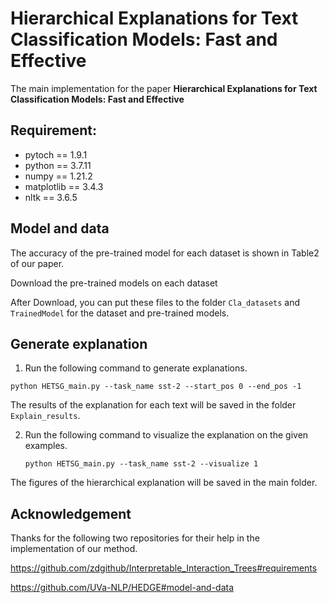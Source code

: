 # Hierarchical Explanations for Text Classification Models: Fast and Effective
The main implementation for the paper **Hierarchical Explanations for Text Classification Models: Fast and Effective**

## Requirement:

- pytoch == 1.9.1
- python == 3.7.11
- numpy == 1.21.2
- matplotlib == 3.4.3
- nltk == 3.6.5

## Model and data

The accuracy of the pre-trained model for each dataset is shown in Table2 of our paper.

Download the pre-trained models on each dataset  

After Download, you can put these files to the folder `Cla_datasets` and `TrainedModel` for the dataset and pre-trained models.

## Generate explanation

1.  Run the following command to generate explanations.

   `python HETSG_main.py --task_name sst-2 --start_pos 0 --end_pos -1`

The results of the explanation for each text will be saved in the folder `Explain_results`.

2. Run the following command to visualize the explanation on the given examples.

   `python HETSG_main.py --task_name sst-2 --visualize 1`
   

The figures of the hierarchical explanation will be saved in the main folder.


## Acknowledgement

Thanks for the following two repositories for their help in the implementation of our method.

https://github.com/zdgithub/Interpretable_Interaction_Trees#requirements

https://github.com/UVa-NLP/HEDGE#model-and-data